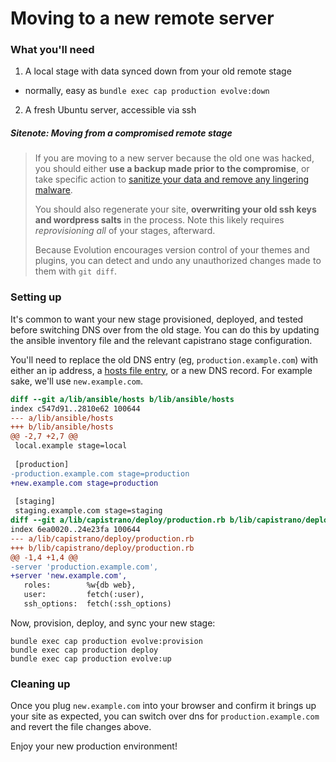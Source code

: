 # Moving to a new remote server

### What you'll need

1. A local stage with data synced down from your old remote stage
  * normally, easy as `bundle exec cap production evolve:down`
2. A fresh Ubuntu server, accessible via ssh

##### Sitenote: Moving from a compromised remote stage
> If you are moving to a new server because the old one was hacked, you should either **use a backup made prior to the compromise**, or take specific action to [sanitize your data and remove any lingering malware](https://codex.wordpress.org/FAQ_My_site_was_hacked).
> 
> You should also regenerate your site, **overwriting your old ssh keys and wordpress salts** in the process. Note this likely requires _reprovisioning all_ of your stages, afterward.
> 
> Because Evolution encourages version control of your themes and plugins, you can detect and undo any unauthorized changes made to them with `git diff`.

### Setting up

It's common to want your new stage provisioned, deployed, and tested before switching DNS over from the old stage. You can do this by updating the ansible inventory file and the relevant capistrano stage configuration.

You'll need to replace the old DNS entry (eg, `production.example.com`) with either an ip address, a [hosts file entry](https://en.wikipedia.org/wiki/Hosts_(file)), or a new DNS record. For example sake, we'll use `new.example.com`.

```diff
diff --git a/lib/ansible/hosts b/lib/ansible/hosts
index c547d91..2810e62 100644
--- a/lib/ansible/hosts
+++ b/lib/ansible/hosts
@@ -2,7 +2,7 @@
 local.example stage=local
 
 [production]
-production.example.com stage=production
+new.example.com stage=production
 
 [staging]
 staging.example.com stage=staging
diff --git a/lib/capistrano/deploy/production.rb b/lib/capistrano/deploy/production.rb
index 6ea0020..24e23fa 100644
--- a/lib/capistrano/deploy/production.rb
+++ b/lib/capistrano/deploy/production.rb
@@ -1,4 +1,4 @@
-server 'production.example.com',
+server 'new.example.com',
   roles:        %w{db web},
   user:         fetch(:user),
   ssh_options:  fetch(:ssh_options)
```

Now, provision, deploy, and sync your new stage:

```
bundle exec cap production evolve:provision
bundle exec cap production deploy
bundle exec cap production evolve:up
```

### Cleaning up

Once you plug `new.example.com` into your browser and confirm it brings up your site as expected, you can switch over dns for `production.example.com` and revert the file changes above.

Enjoy your new production environment!
